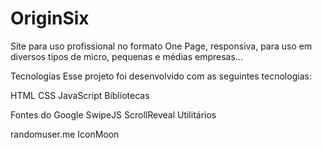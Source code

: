 # OriginSix
 Site para uso profissional no formato One Page, responsiva, para uso em diversos tipos de micro, pequenas e médias empresas...

Tecnologias
Esse projeto foi desenvolvido com as seguintes tecnologias:

HTML
CSS
JavaScript
Bibliotecas

Fontes do Google
SwipeJS
ScrollReveal
Utilitários

randomuser.me
IconMoon
